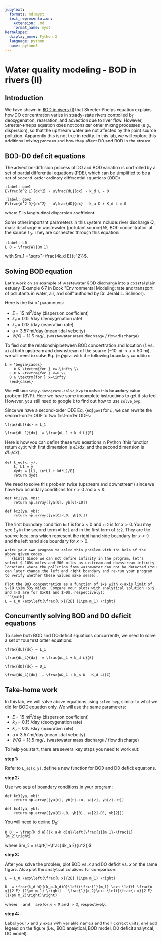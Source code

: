 ```yaml
---
jupytext:
  formats: md:myst
  text_representation:
    extension: .md
    format_name: myst
kernelspec:
  display_name: Python 3
  language: python
  name: python3
---
```



# Water quality modeling - BOD in rivers (II)



## Introduction
We have shown in [BOD in rivers (I)](BOD1.md) that Streeter-Phelps equation explains how DO concentration varies in steady-state rivers controlled by deoxygenation, reaeration, and advection due to river flow. However, Streeter-Phelps equation does not consider other mixing processes (e.g., dispersion), so that the upstream water are not affected by the point source pollution. Apparently this is not true in reality. In this lab, we will explore this additional mixing process and how they affect DO and BOD in the stream.


## BOD-DO deficit equations

The advection-diffusion process of DO and BOD variation is controlled by a set of partial differential equations (PDE), which can be simplified to be a set of second-order ordinary differential equations (ODE):
```{math}
:label: gov1
E\frac{d^2 L}{dx^2} - u\frac{dL}{dx} - k_d L = 0
```

```{math}
:label: gov2
E\frac{d^2 D}{dx^2} - u\frac{dD}{dx} - k_a D + K_d L = 0
```
where $E$ is longitudinal dispersion coefficient.

Some other important parameters in this system include: river discharge $Q$, mass discharge in wastewater (pollutant source) $W$, BOD concentration at the source $L_0$. They are connected through this equation:

```{math}
:label: L0
L_0 = \frac{W}{Qm_1}
```
with $m_1 = \sqrt{1+\frac{4k_d E}{u^2}}$.


## Solving BOD equation

Let's work on an example of wastewater BOD discharge into a coastal plain estuary (Example 6.7 in Book "Environmental Modeling: fate and transport of pollutants in water, air, and soil" authored by Dr. Jerald L. Schnoor).

Here is the list of parameters:
* $E$ = 15 mi$^2$/day (dispersion coefficient)
* $k_d$ = 0.15 /day (deoxygenation rate)
* $k_a$ = 0.18 /day (reaeration rate)
* $u$ = 3.57 mi/day (mean tidal velocity)
* $W/Q$ = 18.5 mg/L (wastewater mass discharge / flow discharge)

To find out the relationship between BOD concentration and location ($L$ vs. $x$) at both upstream and downstream of the source ($-10$ mi $< x < 50$ mi), we will need to solve Eq. {eq}`gov1` with the following boundary condition:

```{math}
L = \begin{cases}
	0 & \textrm{for } x=-\infty \\
  L_0 & \textrm{for } x=0 \\
  0 & \textrm{for } x=\infty
  \end{cases}
```

We will use `scipy.integrate.solve_bvp` to solve this boundary value problem (BVP). Here we have some incomplete instructions to get it started. However, you still need to google it to find out how to use `solve_bvp`.

Since we have a second-order ODE Eq. {eq}`gov1` for $L$, we can rewrite the second-order ODE to two first-order ODEs:


```{math}
\frac{dL}{dx} = L_1
```

```{math}
\frac{dL_1}{dx}  = \frac{uL_1 + k_d L}{E}
```


Here is how you can define these two equations in Python (this function return `dydt` with first dimension is $dL/dx$, and the second dimension is $dL_1/dx$):
```{code-cell} ipython3
def L_eq(x, y):
    L, L1 = y
    dydt = [L1, (u*L1 + kd*L)/E]
    return dydt
```
We need to solve this problem twice (upstream and downstream) since we have two boundary conditions for $x>0$ and $x<0$:

```{code-cell} ipython3
def bc1(ya, yb):
    return np.array([ya[0], yb[0]-L0])

def bc2(ya, yb):
    return np.array([ya[0]-L0, yb[0]])
```


The first boundary condition `bc1` is for $x<0$ and `bc2` is for $x>0$. You may see $L_0$ in the second term of `bc1` and in the first term of `bc2`. They are the source locations which represent the right hand side boundary for $x<0$ and the left hand side boundary for $x>0$.

```{admonition} In-class exercise
Write your own program to solve this problem with the help of the above given codes.
```{hint} Since we can not define infinity in the program, let's select $-100$ miles and 500 miles as upstream and downstream infinity locations where the pollution from wastewater can not be detected (You can later change the left and right boundary and re-run your program to verify whether these values make sense).

Plot the BOD concentration as a function of $x$ with x-axis limit of $-10 \sim 50$ miles. Compare your plots with analytical solution ($+$ and $-$ are for $x<0$ and $>0$, respectively):
```{math}
L = L_0 \exp\left(\frac{u x}{2E} (1\pm m_1) \right)
```




## Concurrently solving BOD and DO deficit equations

To solve both BOD and DO deficit equations concurrently, we need to solve a set of four first order equations:
```{math}
\frac{dL}{dx} = L_1
```

```{math}
\frac{dL_1}{dx}  = \frac{uL_1 + k_d L}{E}
```

```{math}
\frac{dD}{dx} = D_1
```

```{math}
\frac{dD_1}{dx}  = \frac{uD_1 + k_a D - K_d L}{E}
```


## Take-home work

In this lab, we will solve above equations using `solve_bvp`, similar to what we did for BOD equation only. We will use the same parameters:

* $E$ = 15 mi$^2$/day (dispersion coefficient)
* $k_d$ = 0.15 /day (deoxygenation rate)
* $k_a$ = 0.18 /day (reaeration rate)
* $u$ = 3.57 mi/day (mean tidal velocity)
* $W/Q$ = 18.5 mg/L (wastewater mass discharge / flow discharge)

To help you start, there are several key steps you need to work out:

**step 1:**

Refer to `L_eq(x,y)`, define a new function for BOD and DO deficit equations.

**step 2:**

Use two sets of boundary conditions in your program:
```{code-cell} ipython3
def bc3(ya, yb):
    return np.array([ya[0], yb[0]-L0, ya[2], yb[2]-D0])

def bc4(ya, yb):
    return np.array([ya[0]-L0, yb[0], ya[2]-D0, yb[2]])
```

You will need to define $D_0$:

```{math}
D_0  = \frac{k_d W}{(k_a-k_d)Q}\left(\frac{1}{m_1}-\frac{1}{m_2}\right)
```

where $m_2 = \sqrt{1+\frac{4k_a E}{u^2}}$

**step 3:**

After you solve the problem, plot BOD vs. $x$ and DO deficit vs. $x$ on the same figure. Also plot the analytical solutions for comparison:
```{math}
L = L_0 \exp\left(\frac{u x}{2E} (1\pm m_1) \right)
```

```{math}
D  = \frac{k_d W}{(k_a-k_d)Q}\left(\frac{1}{m_1} \exp \left[ \frac{u x}{2 E} (1\pm m_1) \right] - \frac{1}{m_2}\exp \left[\frac{u x}{2 E} (1\pm m_2)\right]\right)
```
where $+$ and $-$ are for $x<0$ and $>0$, respectively.

**step 4:**

Label your $x$ and $y$ axes with variable names and their correct units, and add legend on the figure (i.e., BOD analytical, BOD model, DO deficit analytical, DO model).
